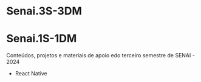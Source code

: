 # Senai.3S-3DM
# Senai.1S-1DM
Conteúdos, projetos e materiais de apoio edo terceiro semestre de SENAI - 2024
- React Native
